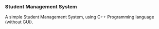### Student Management System

A simple Student Management System, using C++ Programming language (without GUI).